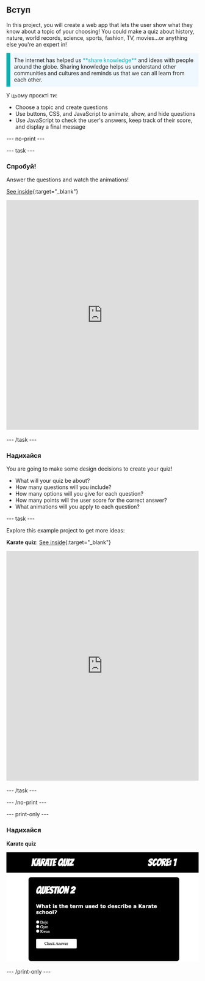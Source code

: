 ## Вступ

In this project, you will create a web app that lets the user show what they know about a topic of your choosing! You could make a quiz about history, nature, world records, science, sports, fashion, TV, movies...or anything else you're an expert in!

<p style="border-left: solid; border-width:10px; border-color: #0faeb0; background-color: aliceblue; padding: 10px;">
The internet has helped us <span style="color: #0faeb0">**share knowledge**</span> and ideas with people around the globe. Sharing knowledge helps us understand other communities and cultures and reminds us that we can all learn from each other.
</p>

У цьому проєкті ти:

- Choose a topic and create questions
- Use buttons, CSS, and JavaScript to animate, show, and hide questions
- Use JavaScript to check the user's answers, keep track of their score, and display a final message

\--- no-print ---

\--- task ---

### Спробуй!

Answer the questions and watch the animations!

[See inside](https://editor.raspberrypi.org/en/projects/quiz-time-animals){:target="_blank"}

<iframe src="https://editor.raspberrypi.org/en/embed/viewer/quiz-time-animals" width="100%" height="600" frameborder="0" marginwidth="0" marginheight="0" allowfullscreen> 
</iframe>

\--- /task ---

### Надихайся

You are going to make some design decisions to create your quiz!

- What will your quiz be about?
- How many questions will you include?
- How many options will you give for each question?
- How many points will the user score for the correct answer?
- What animations will you apply to each question?

\--- task ---

Explore this example project to get more ideas:

**Karate quiz**: [See inside](https://editor.raspberrypi.org/en/projects/quiz-time-karate){:target="_blank"}

<iframe src="https://editor.raspberrypi.org/en/embed/viewer/quiz-time-karate" width="100%" height="600" frameborder="0" marginwidth="0" marginheight="0" allowfullscreen> 
</iframe>

\--- /task ---

\--- /no-print ---

\--- print-only ---

### Надихайся

**Karate quiz**

![](images/karate-quiz.png)

\--- /print-only ---

